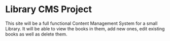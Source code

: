 # Library CMS Project

This site will be a full functional Content Management System for a small Library.
It will be able to view the books in them, add new ones, edit existing books as well as delete them.
